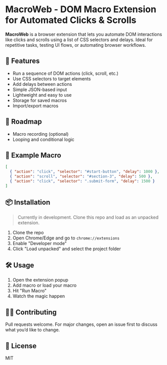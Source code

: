 # MacroWeb - DOM Macro Extension for Automated Clicks & Scrolls

**MacroWeb** is a browser extension that lets you automate DOM interactions like clicks and scrolls using a list of CSS selectors and delays. Ideal for repetitive tasks, testing UI flows, or automating browser workflows.

## 🚀 Features

- Run a sequence of DOM actions (click, scroll, etc.)
- Use CSS selectors to target elements
- Add delays between actions
- Simple JSON-based input
- Lightweight and easy to use
- Storage for saved macros
- Import/export macros

## 📄 Roadmap

- Macro recording (optional)
- Looping and conditional logic

## 🧠 Example Macro

```json
[
  { "action": "click", "selector": "#start-button", "delay": 1000 },
  { "action": "scroll", "selector": "#section-3", "delay": 500 },
  { "action": "click", "selector": ".submit-form", "delay": 1500 }
]
```

## 📦 Installation

> Currently in development. Clone this repo and load as an unpacked extension.

1. Clone the repo
2. Open Chrome/Edge and go to `chrome://extensions`
3. Enable "Developer mode"
4. Click "Load unpacked" and select the project folder

## 🛠️ Usage

1. Open the extension popup
2. Add macro or load your macro
3. Hit "Run Macro"
4. Watch the magic happen

## 🧑‍💻 Contributing

Pull requests welcome. For major changes, open an issue first to discuss what you’d like to change.

## 📃 License

MIT
